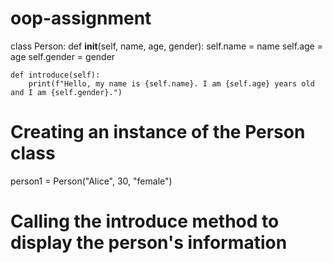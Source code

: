 # oop-assignment
class Person:
    def __init__(self, name, age, gender):
        self.name = name
        self.age = age
        self.gender = gender

    def introduce(self):
        print(f"Hello, my name is {self.name}. I am {self.age} years old and I am {self.gender}.")

# Creating an instance of the Person class
person1 = Person("Alice", 30, "female")

# Calling the introduce method to display the person's information
